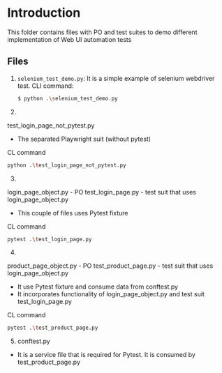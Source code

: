# Introduction
This folder contains files with PO and test suites to demo different implementation of Web UI automation tests


## Files

1. `selenium_test_demo.py`: It is a simple example of selenium webdriver test. CLI command:
   ```bash
   $ python .\selenium_test_demo.py
   ```

2)
test_login_page_not_pytest.py
- The separated Playwright suit (without pytest)

CL command
```bash
python .\test_login_page_not_pytest.py
```

3) 
login_page_object.py - PO
test_login_page.py - test suit that uses login_page_object.py
- This couple of files uses Pytest fixture

CL command
```bash
pytest .\test_login_page.py
```

4) 
product_page_object.py - PO
test_product_page.py - test suit that uses login_page_object.py
- It use Pytest fixture and consume data from conftest.py
- It incorporates functionality of login_page_object.py and test suit test_login_page.py

CL command
```bash
pytest .\test_product_page.py
```

5) conftest.py
- It is a service file that is required for Pytest. It is consumed by test_product_page.py
